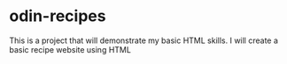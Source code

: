 # odin-recipes
This is a project that will demonstrate my basic HTML skills. I will create a basic recipe website using HTML